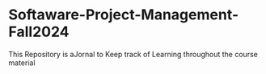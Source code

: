# Softaware-Project-Management-Fall2024
This Repository is aJornal to Keep track of Learning throughout the course material
